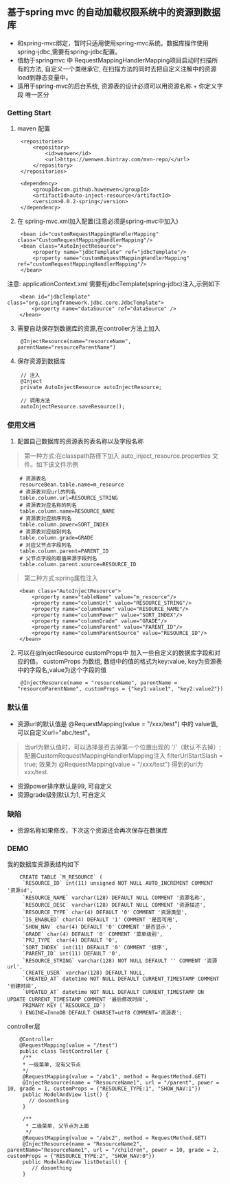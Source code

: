 ## 基于spring mvc 的自动加载权限系统中的资源到数据库
* 和spring-mvc绑定，暂时只适用使用spring-mvc系统。数据库操作使用spring-jdbc,需要有spring-jdbc配置。
* 借助于springmvc 中 RequestMappingHandlerMapping项目启动时扫描所有的方法, 自定义一个类继承它, 在扫描方法的同时去把自定义注解中的资源load到静态变量中。
* 适用于spring-mvc的后台系统, 资源表的设计必须可以用资源名称 + 你定义字段 唯一区分

### Getting Start
1. maven 配置
        
        <repositories>
            <repository>
                <id>wenwen</id>
                <url>https://wenwen.bintray.com/mvn-repo/</url>
            </repository>
        </repositories>
        
        <dependency>
            <groupId>com.github.huwenwen</groupId>
            <artifactId>auto-inject-resource</artifactId>
            <version>0.0.2-spring</version>
        </dependency>
2. 在 spring-mvc.xml加入配置(注意必须是spring-mvc中加入)

        <bean id="customRequestMappingHandlerMapping" class="CustomRequestMappingHandlerMapping"/>
        <bean class="AutoInjectResource">
            <property name="jdbcTemplate" ref="jdbcTemplate"/>
            <property name="customRequestMappingHandlerMapping" ref="customRequestMappingHandlerMapping"/>
        </bean>
注意:
    applicationContext.xml 需要有jdbcTemplate(spring-jdbc)注入,示例如下
    
        <bean id="jdbcTemplate" class="org.springframework.jdbc.core.JdbcTemplate">
            <property name="dataSource" ref="dataSource" />
        </bean>
3. 需要自动保存到数据库的资源,在controller方法上加入

        @InjectResource(name="resourceName", parentName="resourceParentName")

4. 保存资源到数据库
    
        // 注入
        @Inject
        private AutoInjectResource autoInjectResource;
        
        // 调用方法
        autoInjectResource.saveResource();
    
### 使用文档
1. 配置自己数据库的资源表的表名称以及字段名称
>第一种方式:在classpath路径下加入 auto_inject_resource.properties 文件。如下该文件示例
    
        # 资源表名
        resourceBean.table.name=m_resource
        # 资源表对应url的列名
        table.column.url=RESOURCE_STRING
        # 资源表对应名称的列名
        table.column.name=RESOURCE_NAME
        # 资源表对应排序列名
        table.column.power=SORT_INDEX
        # 资源表对应级别列名
        table.column.grade=GRADE
        # 对应父节点字段列名
        table.column.parent=PARENT_ID
        # 父节点字段的取值来源字段列名
        table.column.parent.source=RESOURCE_ID
>第二种方式:spring属性注入
    
        <bean class="AutoInjectResource">
            <property name="tableName" value="m_resource"/>
            <property name="columnUrl" value="RESOURCE_STRING"/>
            <property name="columnName" value="RESOURCE_NAME"/>
            <property name="columnPower" value="SORT_INDEX"/>
            <property name="columnGrade" value="GRADE"/>
            <property name="columnParent" value="PARENT_ID"/>
            <property name="columnParentSource" value="RESOURCE_ID"/>
        </bean>
2. 可以在@InjectResource customProps中 加入一些自定义的数据库字段和对应的值。
    customProps 为数组, 数组中的值的格式为key:value, key为资源表中的字段名,value为这个字段的值
    
        @InjectResource(name = "resourceName", parentName = "resourceParentName", customProps = {"key1:value1", "key2:value2"})
    
### 默认值
* 资源url的默认值是 @RequestMapping(value = "/xxx/test") 中的 value值,可以自定义url="abc/test"。

>当url为默认值时，可以选择是否去掉第一个位置出现的 '/'（默认不去掉）;
配置CustomRequestMappingHandlerMapping注入 filterUrlStartSlash = true;
效果为 @RequestMapping(value = "/xxx/test") 得到的url为 xxx/test.

* 资源power排序默认是99, 可自定义
* 资源grade级别默认为1, 可自定义
    
### 缺陷
* 资源名称如果修改，下次这个资源还会再次保存在数据库

### DEMO
   我的数据库资源表结构如下
   
        CREATE TABLE `M_RESOURCE` (
         `RESOURCE_ID` int(11) unsigned NOT NULL AUTO_INCREMENT COMMENT '资源id',
         `RESOURCE_NAME` varchar(128) DEFAULT NULL COMMENT '资源名称',
         `RESOURCE_DESC` varchar(128) DEFAULT NULL COMMENT '资源描述',
         `RESOURCE_TYPE` char(4) DEFAULT '0' COMMENT '资源类型',
         `IS_ENABLED` char(4) DEFAULT '1' COMMENT '是否可用',
         `SHOW_NAV` char(4) DEFAULT '0' COMMENT '是否显示',
         `GRADE` char(4) DEFAULT '0' COMMENT '菜单级别',
         `PRJ_TYPE` char(4) DEFAULT '0',
         `SORT_INDEX` int(11) DEFAULT '0' COMMENT '排序',
         `PARENT_ID` int(11) DEFAULT '0',
         `RESOURCE_STRING` varchar(128) NOT NULL DEFAULT '' COMMENT '资源url',
         `CREATE_USER` varchar(128) DEFAULT NULL,
         `CREATED_AT` datetime NOT NULL DEFAULT CURRENT_TIMESTAMP COMMENT '创建时间',
         `UPDATED_AT` datetime NOT NULL DEFAULT CURRENT_TIMESTAMP ON UPDATE CURRENT_TIMESTAMP COMMENT '最后修改时间',
         PRIMARY KEY (`RESOURCE_ID`)
        ) ENGINE=InnoDB DEFAULT CHARSET=utf8 COMMENT='资源表';
   
   controller层
   
        @Controller
        @RequestMapping(value = "/test")
        public class TestController {
         /**
         * 一级菜单, 没有父节点
         */
         @RequestMapping(value = "/abc1", method = RequestMethod.GET)
         @InjectResource(name = "ResourceName1", url = "/parent", power = 10, grade = 1, customProps = {"RESOURCE_TYPE:1", "SHOW_NAV:1"})
         public ModelAndView list() {
           // dosomthing
         }
         
         /**
          * 二级菜单, 父节点为上面
          */
         @RequestMapping(value = "/abc2", method = RequestMethod.GET)
         @InjectResource(name = "ResourceName2", parentName="ResourceName1", url = "/children", power = 10, grade = 2, customProps = {"RESOURCE_TYPE:2", "SHOW_NAV:0"})
         public ModelAndView listDetail() {
            // dosomthing
         }
     

  


